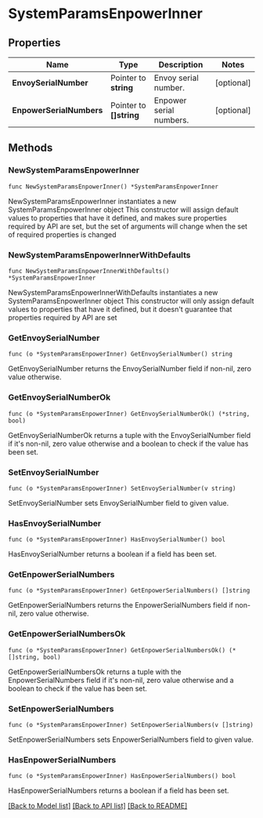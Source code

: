 # SystemParamsEnpowerInner

## Properties

Name | Type | Description | Notes
------------ | ------------- | ------------- | -------------
**EnvoySerialNumber** | Pointer to **string** | Envoy serial number. | [optional] 
**EnpowerSerialNumbers** | Pointer to **[]string** | Enpower serial numbers. | [optional] 

## Methods

### NewSystemParamsEnpowerInner

`func NewSystemParamsEnpowerInner() *SystemParamsEnpowerInner`

NewSystemParamsEnpowerInner instantiates a new SystemParamsEnpowerInner object
This constructor will assign default values to properties that have it defined,
and makes sure properties required by API are set, but the set of arguments
will change when the set of required properties is changed

### NewSystemParamsEnpowerInnerWithDefaults

`func NewSystemParamsEnpowerInnerWithDefaults() *SystemParamsEnpowerInner`

NewSystemParamsEnpowerInnerWithDefaults instantiates a new SystemParamsEnpowerInner object
This constructor will only assign default values to properties that have it defined,
but it doesn't guarantee that properties required by API are set

### GetEnvoySerialNumber

`func (o *SystemParamsEnpowerInner) GetEnvoySerialNumber() string`

GetEnvoySerialNumber returns the EnvoySerialNumber field if non-nil, zero value otherwise.

### GetEnvoySerialNumberOk

`func (o *SystemParamsEnpowerInner) GetEnvoySerialNumberOk() (*string, bool)`

GetEnvoySerialNumberOk returns a tuple with the EnvoySerialNumber field if it's non-nil, zero value otherwise
and a boolean to check if the value has been set.

### SetEnvoySerialNumber

`func (o *SystemParamsEnpowerInner) SetEnvoySerialNumber(v string)`

SetEnvoySerialNumber sets EnvoySerialNumber field to given value.

### HasEnvoySerialNumber

`func (o *SystemParamsEnpowerInner) HasEnvoySerialNumber() bool`

HasEnvoySerialNumber returns a boolean if a field has been set.

### GetEnpowerSerialNumbers

`func (o *SystemParamsEnpowerInner) GetEnpowerSerialNumbers() []string`

GetEnpowerSerialNumbers returns the EnpowerSerialNumbers field if non-nil, zero value otherwise.

### GetEnpowerSerialNumbersOk

`func (o *SystemParamsEnpowerInner) GetEnpowerSerialNumbersOk() (*[]string, bool)`

GetEnpowerSerialNumbersOk returns a tuple with the EnpowerSerialNumbers field if it's non-nil, zero value otherwise
and a boolean to check if the value has been set.

### SetEnpowerSerialNumbers

`func (o *SystemParamsEnpowerInner) SetEnpowerSerialNumbers(v []string)`

SetEnpowerSerialNumbers sets EnpowerSerialNumbers field to given value.

### HasEnpowerSerialNumbers

`func (o *SystemParamsEnpowerInner) HasEnpowerSerialNumbers() bool`

HasEnpowerSerialNumbers returns a boolean if a field has been set.


[[Back to Model list]](../README.md#documentation-for-models) [[Back to API list]](../README.md#documentation-for-api-endpoints) [[Back to README]](../README.md)


